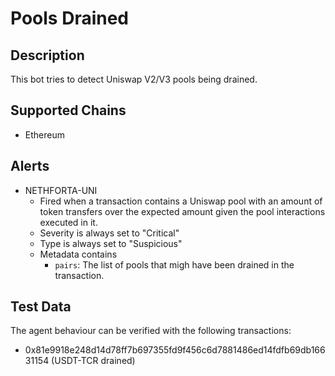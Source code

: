 # Pools Drained

## Description

This bot tries to detect Uniswap V2/V3 pools being drained.

## Supported Chains

- Ethereum

## Alerts

- NETHFORTA-UNI
  - Fired when a transaction contains a Uniswap pool with an amount of token transfers over the expected amount given the pool interactions executed in it.
  - Severity is always set to "Critical"
  - Type is always set to "Suspicious"
  - Metadata contains
    - `pairs`: The list of pools that migh have been drained in the transaction.

## Test Data

The agent behaviour can be verified with the following transactions:

- 0x81e9918e248d14d78ff7b697355fd9f456c6d7881486ed14fdfb69db16631154 (USDT-TCR drained)
